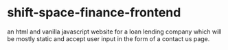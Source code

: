 # shift-space-finance-frontend

an html and vanilla javascript website for a loan lending company which will be mostly static and accept user input in the form of a contact us page. 

